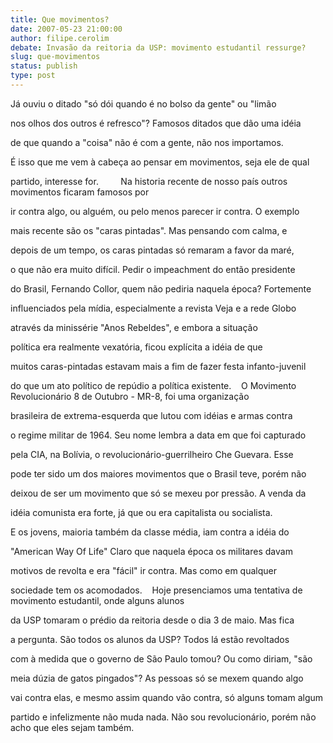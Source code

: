 ```yaml
---
title: Que movimentos?
date: 2007-05-23 21:00:00
author: filipe.cerolim
debate: Invasão da reitoria da USP: movimento estudantil ressurge?
slug: que-movimentos
status: publish 
type: post
---
```


Já ouviu o ditado "só dói quando é no bolso da gente" ou "limão   

nos olhos dos outros é refresco"? Famosos ditados que dão uma idéia   

de que quando a "coisa" não é com a gente, não nos importamos.   

É isso que me vem à cabeça ao pensar em movimentos, seja ele de qual   

partido, interesse for.         
Na historia recente de nosso país outros movimentos ficaram famosos por   

ir contra algo, ou alguém, ou pelo menos parecer ir contra. O exemplo   

mais recente são os "caras pintadas". Mas pensando com calma, e   

depois de um tempo, os caras pintadas só remaram a favor da maré,   

o que não era muito difícil. Pedir o impeachment do então presidente   

do Brasil, Fernando Collor, quem não pediria naquela época? Fortemente   

influenciados pela mídia, especialmente a revista Veja e a rede Globo   

através da minissérie "Anos Rebeldes", e embora a situação   

política era realmente vexatória, ficou explícita a idéia de que   

muitos caras-pintadas estavam mais a fim de fazer festa infanto-juvenil   

do que um ato político de repúdio a política existente.    
O Movimento Revolucionário 8 de Outubro - MR-8, foi uma organização   

brasileira de extrema-esquerda que lutou com idéias e armas contra   

o regime militar de 1964. Seu nome lembra a data em que foi capturado   

pela CIA, na Bolívia, o revolucionário-guerrilheiro Che Guevara. Esse   

pode ter sido um dos maiores movimentos que o Brasil teve, porém não   

deixou de ser um movimento que só se mexeu por pressão. A venda da   

idéia comunista era forte, já que ou era capitalista ou socialista.   

E os jovens, maioria também da classe média, iam contra a idéia do   

"American Way Of Life" Claro que naquela época os militares davam   

motivos de revolta e era "fácil" ir contra. Mas como em qualquer   

sociedade tem os acomodados.    
Hoje presenciamos uma tentativa de movimento estudantil, onde alguns alunos   

da USP tomaram o prédio da reitoria desde o dia 3 de maio. Mas fica   

a pergunta. São todos os alunos da USP? Todos lá estão revoltados   

com à medida que o governo de São Paulo tomou? Ou como diriam, "são   

meia dúzia de gatos pingados"? As pessoas só se mexem quando algo   

vai contra elas, e mesmo assim quando vão contra, só alguns tomam algum   

partido e infelizmente não muda nada. Não sou revolucionário, porém não acho que eles sejam também.
